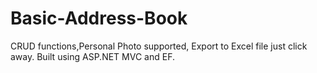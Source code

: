 # Basic-Address-Book
CRUD functions,Personal Photo supported, Export to Excel file just click away.
Built using ASP.NET MVC and EF.
